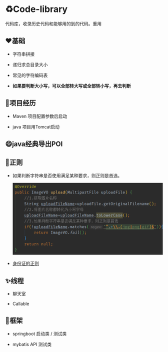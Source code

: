 # :recycle:Code-library
代码库，收录历史代码和能够用的到的代码。重用

## :heart:基础

- 字符串拼接

- 递归求总目录大小

- 常见的字符编码表

- **如果要判断大小写，可以全部转大写或全部转小写，再去判断**

## :triangular_flag_on_post:项目经历

- Maven 项目配置参数后启动

- java 项目用Tomcat启动

## :smile:java经典导出POI 



## :boxing_glove:正则

- 如果判断字符串是否使用满足某种要求，则正则是首选。

  ![](./image/upload.png)

- [身份证的正则]()

## :sparkles:线程

- 聊天室

- Callable

## :red_circle:框架

- springboot 启动类 / 测试类

- mybatis API 测试类